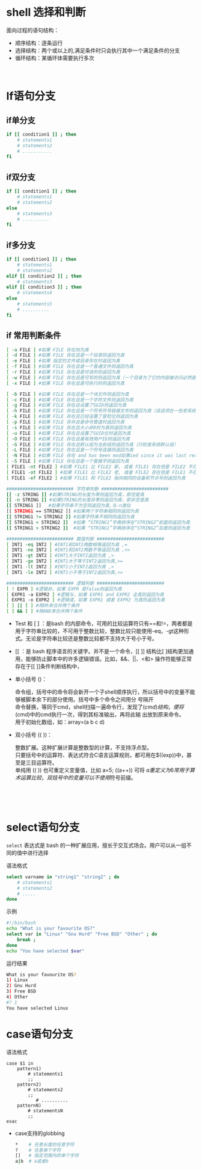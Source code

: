 # shell 选择和判断

面向过程的语句结构：

* 顺序结构：逐条运行
* 选择结构：两个或以上的,满足条件时只会执行其中一个满足条件的分支
* 循环结构：某循环体需要执行多次

‍

# If语句分支

## if单分支

```bash
if [[ condition1 ]] ; then
    # statements1
    # statements2
    # ...........
fi
```

## if双分支

```bash
if [[ condition1 ]] ; then
    # statements1
    # statements2
else 
    # statements3
	# ..........
fi
```

## if多分支

```bash
if [[ condition1 ]] ; then
    # statements1
    # statements2
elif [[ condition2 ]] ; then
    # statements3
elif [[ condition3 ]] ; then
    # statements4
else 
    # statements5
	# ..........
fi
```

## if 常用判断条件

```bash
[ -a FILE ] #如果 FILE 存在则为真
[ -d FILE ] #如果 FILE 存在且是一个目录则返回为真
[ -e FILE ] #如果 指定的文件或目录存在时返回为真
[ -f FILE ] #如果 FILE 存在且是一个普通文件则返回为真
[ -r FILE ] #如果 FILE 存在且是可读的则返回为真
[ -w FILE ] #如果 FILE 存在且是可写的则返回为真（一个目录为了它的内容被访问必然是可执行的）
[ -x FILE ] #如果 FILE 存在且是可执行的则返回为真

[ -b FILE ] #如果 FILE 存在且是一个块文件则返回为真
[ -c FILE ] #如果 FILE 存在且是一个字符文件则返回为真
[ -g FILE ] #如果 FILE 存在且设置了SGID则返回为真
[ -h FILE ] #如果 FILE 存在且是一个符号符号链接文件则返回为真（该选项在一些老系统上无效）
[ -k FILE ] #如果 FILE 存在且已经设置了冒险位则返回为真
[ -p FILE ] #如果 FILE 存并且是命令管道时返回为真
[ -s FILE ] #如果 FILE 存在且大小非0时为真则返回为真
[ -u FILE ] #如果 FILE 存在且设置了SUID位时返回为真
[ -O FILE ] #如果 FILE 存在且属有效用户ID则返回为真
[ -G FILE ] #如果 FILE 存在且默认组为当前组则返回为真（只检查系统默认组）
[ -L FILE ] #如果 FILE 存在且是一个符号连接则返回为真
[ -N FILE ] #如果 FILE 存在 and has been mod如果ied since it was last read则返回为真
[ -S FILE ] #如果 FILE 存在且是一个套接字则返回为真
[ FILE1 -nt FILE2 ] #如果 FILE1 比 FILE2 新, 或者 FILE1 存在但是 FILE2 不存在则返回为真
[ FILE1 -ot FILE2 ] #如果 FILE1 比 FILE2 老, 或者 FILE2 存在但是 FILE1 不存在则返回为真
[ FILE1 -ef FILE2 ] #如果 FILE1 和 FILE2 指向相同的设备和节点号则返回为真

######################### 字符串判断 #########################
[[ -z STRING ]] #如果STRING的长度为零则返回为真，即空是真
[[ -n STRING ]] #如果STRING的长度非零则返回为真，即非空是真
[[ STRING1 ]]　 #如果字符串不为空则返回为真,与-n类似
[[ STRING1 == STRING2 ]] #如果两个字符串相同则返回为真
[[ STRING1 != STRING2 ]] #如果字符串不相同则返回为真
[[ STRING1 < STRING2 ]]  #如果 “STRING1”字典排序在“STRING2”前面则返回为真
[[ STRING1 > STRING2 ]]  #如果 “STRING1”字典排序在“STRING2”后面则返回为真

######################### 数值判断 #########################
[ INT1 -eq INT2 ] #INT1和INT2两数相等返回为真 ,=
[ INT1 -ne INT2 ] #INT1和INT2两数不等返回为真 ,<>
[ INT1 -gt INT2 ] #INT1大于INT2返回为真 ,>
[ INT1 -ge INT2 ] #INT1大于等于INT2返回为真,>=
[ INT1 -lt INT2 ] #INT1小于INT2返回为真 ,<
[ INT1 -le INT2 ] #INT1小于等于INT2返回为真,<=

######################### 逻辑判断 #########################
[ ! EXPR ] #逻辑非，如果 EXPR 是false则返回为真
[ EXPR1 -a EXPR2 ] #逻辑与，如果 EXPR1 and EXPR2 全真则返回为真
[ EXPR1 -o EXPR2 ] #逻辑或，如果 EXPR1 或者 EXPR2 为真则返回为真
[ ] || [ ] #用OR来合并两个条件
[ ] && [ ] #用AND来合并两个条件

```

* Test 和 [ ] ：是bash 的内部命令，可用的比较运算符只有==和!=，两者都是用于字符串比较的，不可用于整数比较，整数比较只能使用-eq，-gt这种形式。无论是字符串比较还是整数比较都不支持大于号小于号。

* [[ ：是 bash 程序语言的关键字。并不是一个命令，[[ ]] 结构比[ ]结构更加通用，能够防止脚本中的许多逻辑错误。比如，&&、||、<和> 操作符能够正常存在于[[ ]]条件判断结构中，

* 单小括号 ()：

  命令组，括号中的命令将会新开一个子shell顺序执行，所以括号中的变量不能够被脚本余下的部分使用。括号中多个命令之间用分    号隔开  
  命令替换，等同于cmd，shell扫描一遍命令行，发现了$(cmd)结构，便将$(cmd)中的cmd执行一次，得到其标准输出，再将此输  出放到原来命令。  
  用于初始化数组，如：array=(a b c d)

* 双小括号 (( ))：

  整数扩展。这种扩展计算是整数型的计算，不支持浮点型。  
  只要括号中的运算符、表达式符合C语言运算规则，都可用在$((exp))中，甚至是三目运算符。  
  单纯用 (( )) 也可重定义变量值，比如 a=5; ((a++)) 可将 $a 重定义为6  
  常用于算术运算比较，双括号中的变量可以不使用$符号前缀。

‍

‍

# select语句分支

​`select`​ 表达式是 bash 的一种扩展应用，擅长于交互式场合。用户可以从一组不同的值中进行选择

语法格式

```bash
select varname in "string1" "string2" ; do
    # statements1
    # statements2
    # .....
done
```

示例

```bash
#!/bin/bash
echo "What is your favourite OS?"
select var in "Linux" "Gnu Hurd" "Free BSD" "Other" ; do
	break ;
done
echo "You have selected $var"
```

运行结果

```bash
What is your favourite OS?
1) Linux
2) Gnu Hurd
3) Free BSD
4) Other
#? 1
You have selected Linux
```

# case语句分支

语法格式

```
case $1 in
    pattern1)
        # statements1
        ;;
    pattern2)
        # statements2
        ;;
    	   # ..........
    patternN)
        # statementsN
        ;;
esac
```

* case支持的globbing

  ```bash
  *    # 任意长度的任意字符	
  ?    # 任意单个字符
  []   # 指定范围内的单个字符
  a|b  # a或者b
  ```
